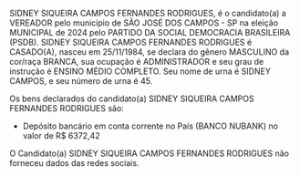 SIDNEY SIQUEIRA CAMPOS FERNANDES RODRIGUES, é o candidato(a) a VEREADOR pelo município de SÃO JOSÉ DOS CAMPOS - SP na eleição MUNICIPAL de 2024 pelo PARTIDO DA SOCIAL DEMOCRACIA BRASILEIRA (PSDB). SIDNEY SIQUEIRA CAMPOS FERNANDES RODRIGUES é CASADO(A), nasceu em 25/11/1984, se declara do gênero MASCULINO da cor/raça BRANCA, sua ocupação é ADMINISTRADOR e seu grau de instrução é ENSINO MÉDIO COMPLETO. Seu nome de urna é SIDNEY CAMPOS, e seu número de urna é 45.

Os bens declarados do candidato(a) SIDNEY SIQUEIRA CAMPOS FERNANDES RODRIGUES são: 
- Depósito bancário em conta corrente no País (BANCO NUBANK) no valor de R$ 6372,42

O Candidato(a) SIDNEY SIQUEIRA CAMPOS FERNANDES RODRIGUES não forneceu dados das redes sociais.